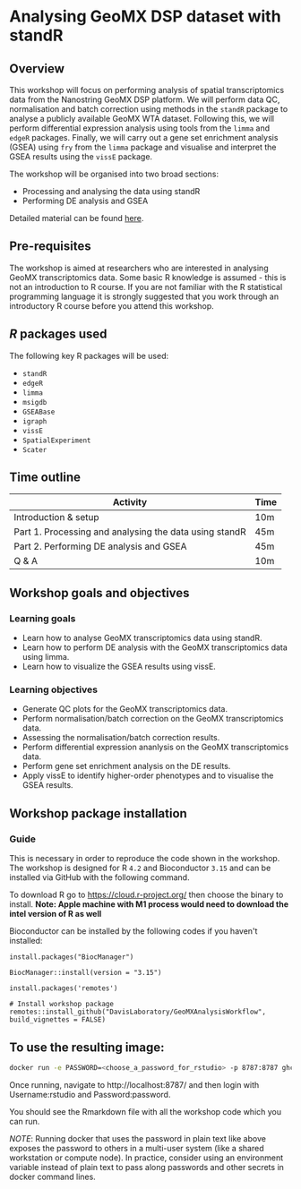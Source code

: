 # Analysing GeoMX DSP dataset with standR

## Overview

This workshop will focus on performing analysis of spatial transcriptomics data from the Nanostring GeoMX DSP platform. We will perform data QC, normalisation and batch correction using methods in the `standR` package to analyse a publicly available GeoMX WTA dataset. Following this, we will perform differential expression analysis using tools from the `limma` and `edgeR` packages. Finally, we will carry out a gene set enrichment analysis (GSEA) using `fry` from the `limma` package and visualise and interpret the GSEA results using the `vissE` package.

The workshop will be organised into two broad sections:
* Processing and analysing the data using standR
* Performing DE analysis and GSEA

Detailed material can be found [here](https://davislaboratory.github.io/GeoMXAnalysisWorkflow/).

## Pre-requisites 

The workshop is aimed at researchers who are interested in analysing GeoMX transcriptomics data. 
Some basic R knowledge is assumed - this is not an introduction to R course. 
If you are not familiar with the R statistical programming language it is strongly suggested that you work through an introductory R course before you attend this workshop.

## _R_ packages used

The following key R packages will be used: 

* `standR`
* `edgeR`
* `limma`
* `msigdb`
* `GSEABase`
* `igraph`
* `vissE`
* `SpatialExperiment`
* `Scater`

## Time outline

| Activity                                                        | Time |
|-----------------------------------------------------------------|------|
| Introduction & setup                                            | 10m  |
| Part 1. Processing and analysing the data using standR          | 45m  |
| Part 2. Performing DE analysis and GSEA                         | 45m  |
| Q & A                                                           | 10m  |


## Workshop goals and objectives

### Learning goals

 - Learn how to analyse GeoMX transcriptomics data using standR.
 - Learn how to perform DE analysis with the GeoMX transcriptomics data using limma.
 - Learn how to visualize the GSEA results using vissE.

### Learning objectives

 - Generate QC plots for the GeoMX transcriptomics data.
 - Perform normalisation/batch correction on the GeoMX transcriptomics data.
 - Assessing the normalisation/batch correction results.
 - Perform differential expression ananlysis on the GeoMX transcriptomics data.
 - Perform gene set enrichment analysis on the DE results.
 - Apply vissE to identify higher-order phenotypes and to visualise the GSEA results.

## Workshop package installation 

### Guide

This is necessary in order to reproduce the code shown in the workshop. 
The workshop is designed for R `4.2` and Bioconductor `3.15` and can be installed via GitHub with the following command.

To download R go to https://cloud.r-project.org/ then choose the binary to install.
**Note: Apple machine with M1 process would need to download the intel version of R as well**

Bioconductor can be installed by the following codes if you haven't installed:

```
install.packages("BiocManager")

BiocManager::install(version = "3.15")
```

```
install.packages('remotes')

# Install workshop package
remotes::install_github("DavisLaboratory/GeoMXAnalysisWorkflow", build_vignettes = FALSE)
```


## To use the resulting image:

```sh
docker run -e PASSWORD=<choose_a_password_for_rstudio> -p 8787:8787 ghcr.io/ningbioinfo/geomxanalysisworkflow:latest
```

Once running, navigate to http://localhost:8787/ and then login with Username:rstudio and Password:password.

You should see the Rmarkdown file with all the workshop code which you can run.

*NOTE*: Running docker that uses the password in plain text like above exposes the password to others 
in a multi-user system (like a shared workstation or compute node). In practice, consider using an environment 
variable instead of plain text to pass along passwords and other secrets in docker command lines. 

